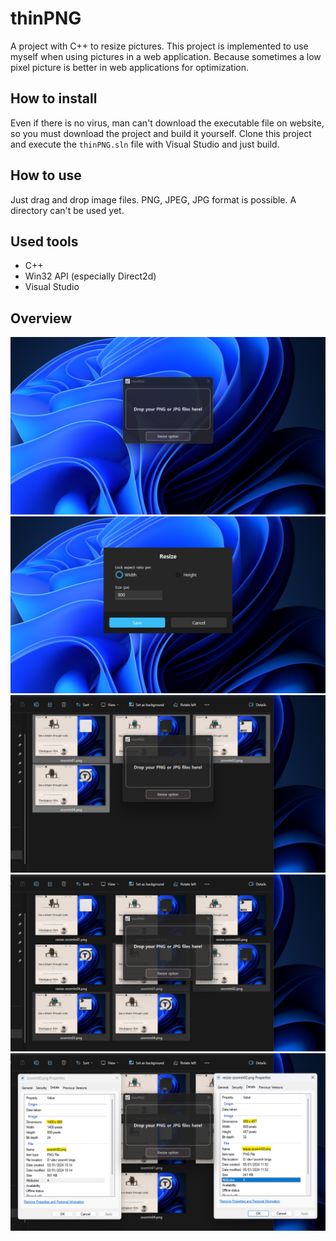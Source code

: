 # thinPNG

A project with C++ to resize pictures. This project is implemented to use myself when using pictures in a web application. Because sometimes a low pixel picture is better in web applications for optimization.

## How to install

Even if there is no virus, man can't download the executable file on website, so you must download the project and build it yourself.
Clone this project and execute the `thinPNG.sln` file with Visual Studio and just build.

## How to use

Just drag and drop image files. PNG, JPEG, JPG format is possible.
A directory can't be used yet.

## Used tools

- C++
- Win32 API (especially Direct2d)
- Visual Studio

## Overview

  <img src="./imgs/img01.png" alt="thinPNG1" />
  <img src="./imgs/img02.png" alt="thinPNG2" />
  <img src="./imgs/img03.png" alt="thinPNG3" />
  <img src="./imgs/img04.png" alt="thinPNG4" />
  <img src="./imgs/img05.png" alt="thinPNG5" />
